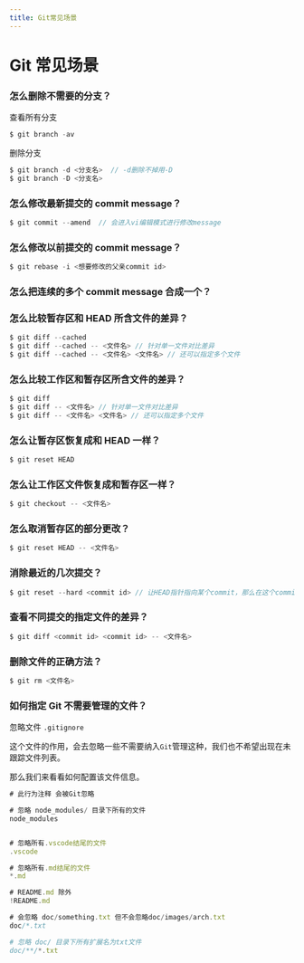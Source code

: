 ```yaml
---
title: Git常见场景
---
```


# Git 常见场景

### 怎么删除不需要的分支？

查看所有分支

```js
$ git branch -av
```

删除分支

```js
$ git branch -d <分支名>  // -d删除不掉用-D
$ git branch -D <分支名>
```

### 怎么修改最新提交的 commit message？

```js
$ git commit --amend  // 会进入vi编辑模式进行修改message
```

### 怎么修改以前提交的 commit message？

```js
$ git rebase -i <想要修改的父亲commit id>
```

### 怎么把连续的多个 commit message 合成一个？

### 怎么比较暂存区和 HEAD 所含文件的差异？

```js
$ git diff --cached
$ git diff --cached -- <文件名> // 针对单一文件对比差异
$ git diff --cached -- <文件名> <文件名> // 还可以指定多个文件
```

### 怎么比较工作区和暂存区所含文件的差异？

```js
$ git diff
$ git diff -- <文件名> // 针对单一文件对比差异
$ git diff -- <文件名> <文件名> // 还可以指定多个文件
```

### 怎么让暂存区恢复成和 HEAD 一样？

```js
$ git reset HEAD
```

### 怎么让工作区文件恢复成和暂存区一样？

```js
$ git checkout -- <文件名>
```

### 怎么取消暂存区的部分更改？

```js
$ git reset HEAD -- <文件名>
```

### 消除最近的几次提交？

```js
$ git reset --hard <commit id> // 让HEAD指针指向某个commit，那么在这个commit之前的都会被清除
```

### 查看不同提交的指定文件的差异？

```js
$ git diff <commit id> <commit id> -- <文件名>
```

### 删除文件的正确方法？

```js
$ git rm <文件名>
```

### 如何指定 Git 不需要管理的文件？

忽略文件 `.gitignore`

这个文件的作用，会去忽略一些不需要纳入`Git`管理这种，我们也不希望出现在未跟踪文件列表。

那么我们来看看如何配置该文件信息。

```js
# 此行为注释 会被Git忽略

# 忽略 node_modules/ 目录下所有的文件
node_modules


# 忽略所有.vscode结尾的文件
.vscode

# 忽略所有.md结尾的文件
*.md

# README.md 除外
!README.md

# 会忽略 doc/something.txt 但不会忽略doc/images/arch.txt
doc/*.txt

# 忽略 doc/ 目录下所有扩展名为txt文件
doc/**/*.txt
```
